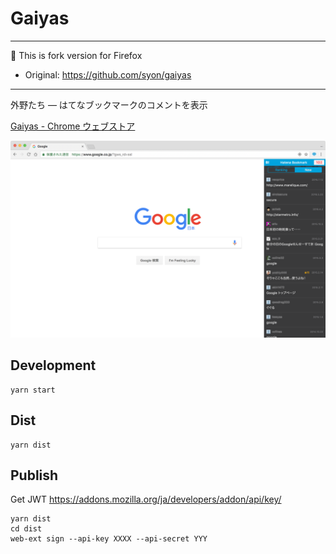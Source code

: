 Gaiyas
======

----

:memo: This is fork version for Firefox

- Original: <https://github.com/syon/gaiyas>

-----

外野たち ― はてなブックマークのコメントを表示

[Gaiyas \- Chrome ウェブストア](https://chrome.google.com/webstore/detail/gaiyas/jgmegliekbljpigaoklckkgbjlnboldh)

![Gaiyas](./creative/gaiyas_screen.png)


## Development

```
yarn start
```

## Dist

```
yarn dist
```

## Publish

Get JWT https://addons.mozilla.org/ja/developers/addon/api/key/

```
yarn dist
cd dist
web-ext sign --api-key XXXX --api-secret YYY
```
